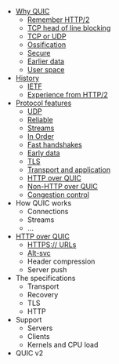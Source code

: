 * [Why QUIC](why-quic.md)
    * [Remember HTTP/2](why-h2.md)
    * [TCP head of line blocking](why-tcphol.md)
    * [TCP or UDP](why-tcpudp.md)
    * [Ossification](why-ossification.md)
    * [Secure](why-secure.md)
    * [Earlier data](why-earlierdata.md)
    * [User space](why-userspace.md)
* [History](history.md)
    * [IETF](history-ietf.md)
    * [Experience from HTTP/2](history-h2.md)
* [Protocol features](the-protocol.md)
    * [UDP](feature-udp.md)
    * [Reliable](feature-reliable.md)
    * [Streams](feature-streams.md)
    * [In Order](feature-inorder.md)
    * [Fast handshakes](feature-handshakes.md)
    * [Early data](feature-earlydata.md)
    * [TLS](feature-tls.md)
    * [Transport and application](feature-trans-app.md)
    * [HTTP over QUIC](feature-http.md)
    * [Non-HTTP over QUIC](feature-nonhttp.md)
    * [Congestion control](feature-congestion.md)
* How QUIC works
    * Connections
    * Streams
    * ...
* [HTTP over QUIC](hq.md)
    * [HTTPS:// URLs](hq-https.md)
    * [Alt-svc](hq-altsvc.md)
    * Header compression
    * Server push
* The specifications
    * Transport
    * Recovery
    * TLS
    * HTTP
* Support
    * Servers
    * Clients
    * Kernels and CPU load
* QUIC v2
